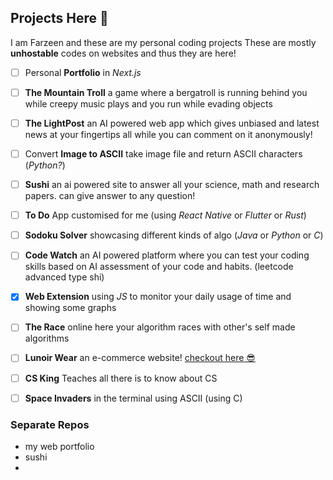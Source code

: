 ## Projects Here 👋   
I am Farzeen and these are my personal coding projects
These are mostly **unhostable** codes on websites and thus they are here!

- [ ] Personal **Portfolio** in *Next.js*
- [ ] **The Mountain Troll** 
	a game where a bergatroll is running behind you while creepy music plays and you run while evading objects
- [ ] **The LightPost** 
	an AI powered web app which gives unbiased and latest news at your fingertips all while you can comment on it anonymously! 
- [ ] Convert **Image to ASCII**
	take image file and return ASCII characters (*Python?*)
- [ ] **Sushi**
	an ai powered site to answer all your science, math and research papers. can give answer to any question!
- [ ] **To Do** App customised for me (using *React Native* or *Flutter* or *Rust*)
- [ ] **Sodoku Solver**
	showcasing different kinds of algo (*Java* or *Python* or *C*)
- [ ] **Code Watch**
	an AI powered platform where you can test your coding skills based on AI assessment of your code and habits. (leetcode advanced type shi)
- [x] **Web Extension** using *JS* to monitor your daily usage of time and showing some graphs
- [ ] **The Race** 
	online here your algorithm races with other's self made algorithms
- [ ] **Lunoir Wear**
	an e-commerce website!  [checkout here 😎](https://www.lunoirwear.com/)
- [ ] **CS King** 
	Teaches all there is to know about CS
- [ ] **Space Invaders** in the terminal using ASCII (using C)


### Separate Repos
- my web portfolio
- sushi
- 

